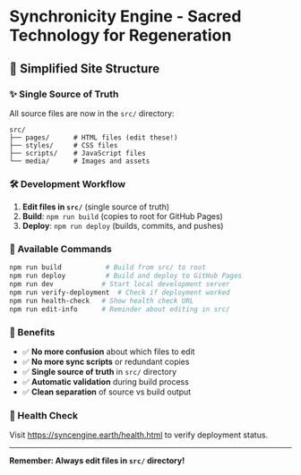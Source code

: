 # Synchronicity Engine - Sacred Technology for Regeneration

## 🚀 Simplified Site Structure

### ✨ Single Source of Truth
All source files are now in the `src/` directory:

```
src/
├── pages/      # HTML files (edit these!)
├── styles/     # CSS files
├── scripts/    # JavaScript files
└── media/      # Images and assets
```

### 🛠️ Development Workflow

1. **Edit files in `src/`** (single source of truth)
2. **Build**: `npm run build` (copies to root for GitHub Pages)
3. **Deploy**: `npm run deploy` (builds, commits, and pushes)

### 📝 Available Commands

```bash
npm run build           # Build from src/ to root
npm run deploy          # Build and deploy to GitHub Pages
npm run dev            # Start local development server
npm run verify-deployment  # Check if deployment worked
npm run health-check   # Show health check URL
npm run edit-info      # Reminder about editing in src/
```

### 🎯 Benefits

- ✅ **No more confusion** about which files to edit
- ✅ **No more sync scripts** or redundant copies
- ✅ **Single source of truth** in `src/` directory
- ✅ **Automatic validation** during build process
- ✅ **Clean separation** of source vs build output

### 🏥 Health Check

Visit https://syncengine.earth/health.html to verify deployment status.

---

**Remember: Always edit files in `src/` directory!**